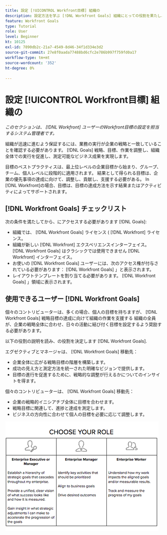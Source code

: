 ```yaml
---
title: 設定 [!UICONTROL Workfront目標] 組織の
description: 設定方法を学ぶ [!DNL Workfront Goals] 組織にとっての役割を果たし、作業の実行を戦略と一致させることができます。
feature: Workfront Goals
type: Tutorial
role: User
level: Beginner
kt: 10125
exl-id: 7890db2c-21a7-4549-8d46-34f1d334e3d2
source-git-commit: 27e8f0aada77488bd6cfc2e786b997f759fd0a17
workflow-type: tm+mt
source-wordcount: '352'
ht-degree: 0%

---
```


# 設定 [!UICONTROL Workfront目標] 組織の

*このセクションは、 [!DNL Workfront] ユーザーのWorkfront目標の設定を担当するシステム管理者です。*

組織が迅速に進むよう保証するには、業務の実行が企業の戦略と一致していることを確認する必要があります。 [!DNL   Goals] 戦略、目標、作業を調整し、組織全体での実行を促進し、測定可能なビジネス成果を実現します。

目標のベストプラクティスは、最上位レベルの企業目標から始まり、グループ、チーム、個人レベルに段階的に適用されます。 結果として得られる目標は、企業の優先事項の達成に向けて、調整し、貢献し、支援する必要がある。 In [!DNL Workfront]の場合、目標は、目標の達成方法を示す結果またはアクティビティによってサポートされます。

## [!DNL Workfront Goals] チェックリスト

次の条件を満たしてから、にアクセスする必要があります [!DNL   Goals]:

* 組織では、 [!DNL Workfront Goals] ライセンス ( [!DNL Workfront] ライセンス。
* 組織が新しい [!DNL Workfront] エクスペリエンスインターフェイス。 [!DNL Workfront Goals] はクラシックでは使用できません [!DNL Workfront] インターフェイス。
* お使いの [!DNL Workfront Goals] ユーザーには、次のアクセス権が付与されている必要があります： [!DNL Workfront Goals] 」と表示されます。
* レイアウトテンプレートを割り当てる必要があります。 [!DNL Workfront Goals] 」領域に表示されます。

## 使用できるユーザー [!DNL Workfront Goals]

個々のコントリビューターは、多くの場合、個人の目標を持ちますが、 [!DNL Workfront Goals] 戦略目標の達成に向けて組織の作業を支援する 組織の全員が、企業の戦略全体に合わせ、日々の活動に結び付く目標を設定するよう奨励する必要があります。

以下の役割の説明を読み、の役割を決定します [!DNL Workfront Goals].

エグゼクティブとマネージャは、 [!DNL Workfront Goals] 移動先：

* 企業全体に広がる戦略目標の階層を構築します。
* 成功の見え方と測定方法を統一された明確なビジョンで提供します。
* 目標の進行を促進するために、戦略的な調整が行えるかについてのインサイトを得ます。

個々のコントリビューターは、 [!DNL Workfront Goals] 移動先：

* 企業の戦略的イニシアチブ全体に目標を合わせます。
* 戦略目標に関連して、進捗と達成を測定します。
* ビジネスの方向性に合わせて個人の目標を必要に応じて調整します。

![Workfront目標の様々な役割の図](assets/01-workfront-goals-choose-your-role.png)
